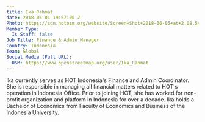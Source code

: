 ```yaml
---
title: Ika Rahmat
date: 2018-06-01 19:57:00 Z
Photo: https://cdn.hotosm.org/website/Screen+Shot+2018-06-05+at+2.08.54+PM.png
Member Type:
  Is Staff: false
Job Title: Finance & Admin Manager
Country: Indonesia
Team: Global
Social Media (Full URL):
  OSM: https://www.openstreetmap.org/user/Ika_Rahmat
---
```


Ika currently serves as HOT Indonesia's Finance and Admin Coordinator. She is responsible in managing all financial matters related to HOT's operation in Indonesia Office. Prior to joining HOT, she has worked for non-profit organization and platform in Indonesia for over a decade. Ika holds a Bachelor of Economics from Faculty of Economics and Business of the Indonesia University.